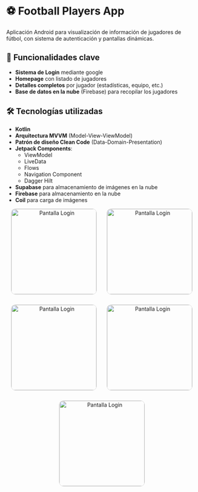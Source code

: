 # ⚽ Football Players App

Aplicación Android para visualización de información de jugadores de fútbol, con sistema de autenticación y pantallas dinámicas.

## 🚀 Funcionalidades clave
- **Sistema de Login** mediante google
- **Homepage** con listado de jugadores
- **Detalles completos** por jugador (estadísticas, equipo, etc.)
- **Base de datos en la nube** (Firebase) para recopilar los jugadores

## 🛠 Tecnologías utilizadas
- **Kotlin** 
- **Arquitectura MVVM** (Model-View-ViewModel)
- **Patrón de diseño Clean Code** (Data-Domain-Presentation)
- **Jetpack Components**:
  - ViewModel
  - LiveData
  - Flows
  - Navigation Component
  - Dagger Hilt
- **Supabase** para almacenamiento de imágenes en la nube
- **Firebase** para almacenamiento en la nube
- **Coil** para carga de imágenes
<div align="center" style="display:flex; flex-wrap:wrap; gap:26px; justify-content:center;">
  <!-- Imagen 1 -->
  <img src="https://github.com/user-attachments/assets/a9fcf2ff-63e5-4070-a584-1e9ff1be6fa2" 
       alt="Pantalla Login" 
       style="width:225px; object-fit:cover; border-radius:12px; border:1px solid #ddd;" 
    />
  <!-- Imagen 2 -->
  <img src="https://github.com/user-attachments/assets/f512007c-34fe-4df9-8b9d-3e7ab027dc75" 
       alt="Pantalla Login" 
       style="width:225px; object-fit:cover; border-radius:12px; border:1px solid #ddd;" 
    />
  <!-- Imagen 3 -->
  <img src="https://github.com/user-attachments/assets/2ae4fa1c-cbdb-4035-b542-1d1bd1eb4f17" 
       alt="Pantalla Login" 
       style="width:225px; object-fit:cover; border-radius:12px; border:1px solid #ddd;" 
    />
  <!-- Imagen 4 -->
  <img src="https://github.com/user-attachments/assets/e58f68c0-656d-4578-84a0-6194640c8899" 
       alt="Pantalla Login" 
       style="width:225px; object-fit:cover; border-radius:12px; border:1px solid #ddd;" 
    />
    <!-- Imagen 5 -->
    <img src="https://github.com/user-attachments/assets/fb474274-0c93-4121-aeb6-36ef511aca71" 
       alt="Pantalla Login" 
       style="width:225px; object-fit:cover; border-radius:12px; border:1px solid #ddd;" 
    />
</div>
